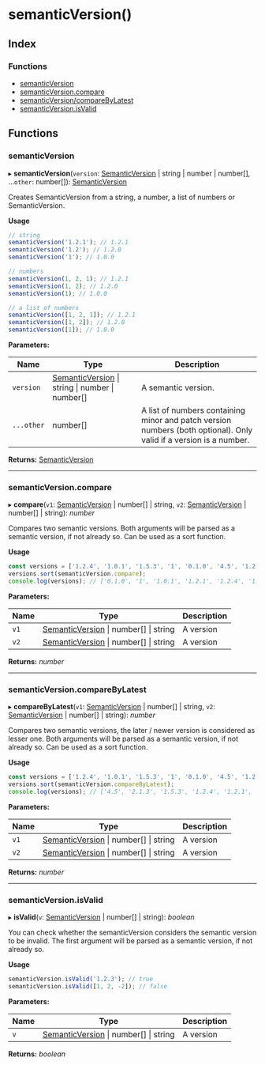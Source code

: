 # semanticVersion()

## Index

### Functions

- [semanticVersion](_lib_.md#semanticversion)
- [semanticVersion.compare](_lib_.md#semanticversioncompare)
- [semanticVersion/compareByLatest](_lib_.md#semanticversioncomparebylatest)
- [semanticVersion.isValid](_lib_.md#semanticversionisvalid)

## Functions

### semanticVersion

▸ **semanticVersion**(`version`: [SemanticVersion](../interfaces/_semanticversion_.semanticversion.md) | string | number | number[], ...`other`: number[]): [SemanticVersion](../interfaces/_semanticversion_.semanticversion.md)

Creates SemanticVersion from a string, a number, a list of numbers or SemanticVersion.

**Usage**

```typescript
// string
semanticVersion('1.2.1'); // 1.2.1
semanticVersion('1.2'); // 1.2.0
semanticVersion('1'); // 1.0.0

// numbers
semanticVersion(1, 2, 1); // 1.2.1
semanticVersion(1, 2); // 1.2.0
semanticVersion(1); // 1.0.0

// a list of numbers
semanticVersion([1, 2, 1]); // 1.2.1
semanticVersion([1, 2]); // 1.2.0
semanticVersion([1]); // 1.0.0
```

**Parameters:**

| Name       | Type                                                                                                              | Description                                                                                                        |
| ---------- | ----------------------------------------------------------------------------------------------------------------- | ------------------------------------------------------------------------------------------------------------------ |
| `version`  | [SemanticVersion](../interfaces/_semanticversion_.semanticversion.md) &#124; string &#124; number &#124; number[] | A semantic version.                                                                                                |
| `...other` | number[]                                                                                                          | A list of numbers containing minor and patch version numbers (both optional). Only valid if a version is a number. |

**Returns:** [SemanticVersion](../interfaces/_semanticversion_.semanticversion.md)

---

### semanticVersion.compare

▸ **compare**(`v1`: [SemanticVersion](../interfaces/_semanticversion_.semanticversion.md) | number[] | string, `v2`: [SemanticVersion](../interfaces/_semanticversion_.semanticversion.md) | number[] | string): _number_

Compares two semantic versions. Both arguments will be parsed as a semantic version, if not already so. Can be used as a sort function.

**Usage**

```typescript
const versions = ['1.2.4', '1.0.1', '1.5.3', '1', '0.1.0', '4.5', '1.2.1', '2.1.3'];
versions.sort(semanticVersion.compare);
console.log(versions); // ['0.1.0', '1', '1.0.1', '1.2.1', '1.2.4', '1.5.3', '2.1.3', '4.5']
```

**Parameters:**

| Name | Type                                                                                                | Description |
| ---- | --------------------------------------------------------------------------------------------------- | ----------- |
| `v1` | [SemanticVersion](../interfaces/_semanticversion_.semanticversion.md) &#124; number[] &#124; string | A version   |
| `v2` | [SemanticVersion](../interfaces/_semanticversion_.semanticversion.md) &#124; number[] &#124; string | A version   |

**Returns:** _number_

---

### semanticVersion.compareByLatest

▸ **compareByLatest**(`v1`: [SemanticVersion](../interfaces/_semanticversion_.semanticversion.md) | number[] | string, `v2`: [SemanticVersion](../interfaces/_semanticversion_.semanticversion.md) | number[] | string): _number_

Compares two semantic versions, the later / newer version is considered as lesser one. Both arguments will be parsed as a semantic version, if not already so. Can be used as a sort function.

**Usage**

```typescript
const versions = ['1.2.4', '1.0.1', '1.5.3', '1', '0.1.0', '4.5', '1.2.1', '2.1.3'];
versions.sort(semanticVersion.compareByLatest);
console.log(versions); // ['4.5', '2.1.3', '1.5.3', '1.2.4', '1.2.1', '1.0.1', '1', '0.1.0']
```

**Parameters:**

| Name | Type                                                                                                | Description |
| ---- | --------------------------------------------------------------------------------------------------- | ----------- |
| `v1` | [SemanticVersion](../interfaces/_semanticversion_.semanticversion.md) &#124; number[] &#124; string | A version   |
| `v2` | [SemanticVersion](../interfaces/_semanticversion_.semanticversion.md) &#124; number[] &#124; string | A version   |

**Returns:** _number_

---

### semanticVersion.isValid

▸ **isValid**(`v`: [SemanticVersion](../interfaces/_semanticversion_.semanticversion.md) | number[] | string): _boolean_

You can check whether the semanticVersion considers the semantic version to be invalid. The first argument will be parsed as a semantic version, if not already so.

**Usage**

```typescript
semanticVersion.isValid('1.2.3'); // true
semanticVersion.isValid([1, 2, -2]); // false
```

**Parameters:**

| Name | Type                                                                                                | Description |
| ---- | --------------------------------------------------------------------------------------------------- | ----------- |
| `v`  | [SemanticVersion](../interfaces/_semanticversion_.semanticversion.md) &#124; number[] &#124; string | A version   |

**Returns:** _boolean_
